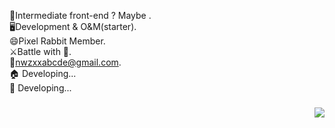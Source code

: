 🐰Intermediate front-end ? Maybe . \
🖥Development & O&M(starter).\
😄Pixel Rabbit Member.\
⚔️Battle with 🦋.\
📮nwzxxabcde@gmail.com.\
🏠 Developing...\
📖 Developing...
### <img src="https://github-readme-stats.vercel.app/api?username=abcde1239&count_private=true&show_icons=true&text_color=032030&icon_color=005792&title_color=005792&bg_color=f6f6e9" align="right">

<!--
**abcde1239/abcde1239** is a ✨ _special_ ✨ repository because its `README.md` (this file) appears on your GitHub profile.

Here are some ideas to get you started:

- 🔭 I’m currently working on ...
- 🌱 I’m currently learning ...
- 👯 I’m looking to collaborate on ...
- 🤔 I’m looking for help with ...
- 💬 Ask me about ...
- 📫 How to reach me: ...
- 😄 Pronouns: ...
- ⚡ Fun fact: ...
-->

